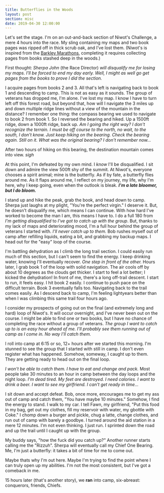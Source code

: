 ```yaml
---
title: Butterflies in the Woods
layout: post
section: misc
date: 2019-04-30 12:00:00
---
```


Let's set the stage. I'm on an out-and-back section of Niwot's Challenge, a mere 4 hours into the race. My sling containing my maps and two book pages was ripped off in thick scrub oak, and I've lost them. (Niwot's is inspired from the [Barkley Marathons](http://barkleymovie.com/), completing it requires collecting pages from books stashed deep in the woods.)

First thought: _Sherpa John_ (the Race Director) _will disqualify me for losing my maps. I'll be forced to end my day early. Well, I might as well go get pages from the books to prove I did the section._

I acquire pages from books 2 and 3. All that's left is navigating back to book 1 and descending to camp. This is not as easy as it sounds. The group of veterans has dropped me, I'm alone. I've lost my map. I know I have to turn left off this forest road, but beyond that, how will I navigate the 3 miles up and down multiple ridge lines without a view of the mountain in the distance? I remember one thing: the compass bearing we used to navigate to book 2 from book 1. So I reversed the bearing and hiked. Up a 1500ft ridge, down a 1000ft ridge, back up. _Am I going the right way? I don't recognize the terrain. I must be off course to the north, no wait, to the south, I don't know. Just keep hiking on the bearing. Check the bearing again. Still on it. What was the original bearing? I don't remember now..._

After two hours of hiking on this bearing, the destination mountain comes into view. _sigh_

At this point, I'm defeated by my own mind. I _know_ I'll be disqualified. I sit down and admire the view 500ft shy of the summit. At Niwot's, everyone chooses a spirit animal; mine is the butterfly. As if by fate, a butterfly flies around me. As it flaps around me, I reflect on my journey, my life, why I'm here, why I keep going, even when the outlook is bleak. _**I'm a late bloomer, but I do bloom.**_

I stand up and hike the peak, grab the book, and head down to camp. Sherpa just laughs at my plight, "You're the perfect virgin." I deserve it. But, he doesn't disqualify me, which means I can continue. With how hard I've worked to become the man I am, this means I have to. I do a full 180 from _I'm getting disqualified_ to _I've got to catch up with the group_. But, thanks to my lack of maps and deteriorating mood, I'm a full hour behind the group of veterans I started with. _I'll never catch up to them._ Bob rushes myself out of camp after refilling liquids, eating a bit, and grabbing my backup maps. I head out for the "easy" loop of the course.

I'm battling dehydration as I climb the long trail section. I could easily run much of this section, but I can't seem to find the energy. I keep drinking water, knowing I'll eventually recover. _One step in front of the other._ Hours later, I grab book 1 of the loop with solid navigation. The air cools off by about 10 degrees as the clouds get thicker. I start to feel a lot better; I kicked the dehydration! In front of me, there's a long off-trail descent. I start to run, it feels easy. I hit book 2 easily. I continue to push pace on the difficult terrain. Book 3 eventually falls too. Navigating back to the trail comes easily. As I descend back to camp, I'm feeling lightyears better than when I was climbing this same trail four hours ago.

I consider my prospects of going out on the final (and extremely long and hard) loop of Niwot's. It will occur overnight, and I've never been out on the course. I might be able to find one or two books, but I have no chance of completing the race without a group of veterans. _The group I want to catch up to is an easy hour ahead of me. I'll probably see them running out of camp as I come in. No way I'll catch them._

I roll into camp at 6:15 or so, 12+ hours after we started this morning. I'm stunned to see the group that I started with still in camp. I don't even register what has happened. Somehow, someway, I caught up to them. They are getting ready to head out on the final loop.

_I won't be able to catch them. I have to eat and change and pack._ Most people take 30 minutes to an hour in camp between the day loops and the night loop. _I'm dead tired. My feet are destroyed. I need calories. I want to drink a beer. I want to see my girlfriend. I can't get ready in time..._

I sit down and accept defeat. Bob, once more, encourages me to get my ass out of camp and catch them, "You have maybe 10 minutes." Somehow, I find the energy to stand. I walk to my car. I tell Fawn, my girlfriend, "Put this food in my bag, get out my clothes, fill my reservoir with water, my gbottle with Coke." I chomp down a burger and pickle, chug a latte, change clothes, and run out of camp with barely a goodbye. I turned around the aid station in a mere 12 minutes. I'm not even thinking. I just run. I sprinted down the road and up the trail until I caught up with the group.

My buddy says, "how the fuck did you catch up?" Another runner starts calling me the "Rizzuh". Sherpa will eventually call my Chief One Bearing. Me, I'm just a butterfly: it takes a bit of time for me to come out.

Maybe thats why I'm out here. Maybe I'm trying to find the point where I can truly open up my abilities. I'm not the most consistent, but I've got a comeback in me.

15 hours later (that's another story), we **ran** into camp, six-abreast: conquerors, friends, Chiefs.
